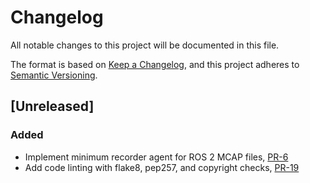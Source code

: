 # Changelog

All notable changes to this project will be documented in this file.

The format is based on [Keep a Changelog](https://keepachangelog.com/en/1.1.0/),
and this project adheres to [Semantic Versioning](https://semver.org/spec/v2.0.0.html).

## [Unreleased]

### Added

- Implement minimum recorder agent for ROS 2 MCAP files, [PR-6](https://github.com/reductstore/ros2_reduct_agent/pull/6)
- Add code linting with flake8, pep257, and copyright checks, [PR-19](https://github.com/reductstore/ros2_reduct_agent/pull/19)
